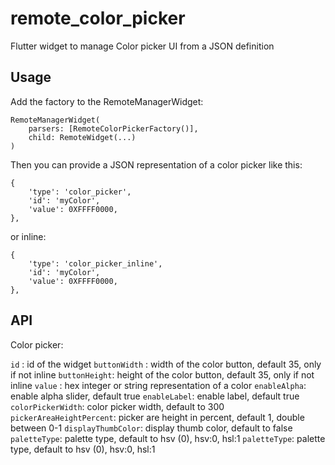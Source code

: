 # remote_color_picker

Flutter widget to manage Color picker UI from a JSON definition

## Usage

Add the factory to the RemoteManagerWidget:

```
RemoteManagerWidget(
    parsers: [RemoteColorPickerFactory()],
    child: RemoteWidget(...)
)
``` 

Then you can provide a JSON representation of a color picker like this:

```
{
    'type': 'color_picker',
    'id': 'myColor',
    'value': 0XFFFF0000,
},
```

or inline:
```
{
    'type': 'color_picker_inline',
    'id': 'myColor',
    'value': 0XFFFF0000,
},
```

## API
Color picker:

`id` : id of the widget
`buttonWidth` : width of the color button, default 35, only if not inline
`buttonHeight`: height of the color button, default 35, only if not inline
`value` : hex integer or string representation of a color
`enableAlpha`: enable alpha slider, default true
`enableLabel`: enable label, default true
`colorPickerWidth`: color picker width, default to 300
`pickerAreaHeightPercent`: picker are height in percent, default 1, double between 0-1
`displayThumbColor`: display thumb color, default to false
`paletteType`: palette type, default to hsv (0), hsv:0, hsl:1
`paletteType`: palette type, default to hsv (0), hsv:0, hsl:1


